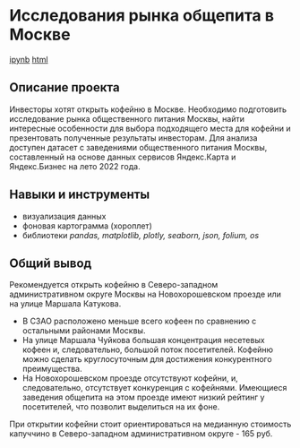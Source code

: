 # Исследования рынка общепита в Москве
[ipynb](https://github.com/snn34/Portfolio/blob/main/Visual%20Analysis/Visual_IPYNB.ipynb "Открыть проект в формате jupiter notebook") [html](https://github.com/snn34/Portfolio/raw/main/Visual%20Analysis/Visual_HTML.html "Необходимо скачать эту ссылку на html-файл через функцию браузера 'Сохранить ссылку как...'")
## Описание проекта
Инвесторы хотят открыть кофейню в Москве. Необходимо подготовить исследование рынка общественного питания Москвы, найти интересные особенности для выбора подходящего места для кофейни и презентовать полученные результаты инвесторам. Для анализа доступен датасет с заведениями общественного питания Москвы, составленный на основе данных сервисов Яндекс.Карта и Яндекс.Бизнес на лето 2022 года.

## Навыки и инструменты
- визуализация данных
- фоновая картограмма (хороплет)
- библиотеки *pandas, matplotlib, plotly, seaborn, json, folium, os*

## Общий вывод
Рекомендуется открыть кофейню в Северо-западном административном округе Москвы на Новохорошевском проезде или на улице Маршала Катукова.
- В СЗАО расположено меньше всего кофеен по сравнению с остальными районами Москвы.
- На улице Маршала Чуйкова большая концентрация несетевых кофеен и, следовательно, большой поток посетителей. Кофейню можно сделать круглосуточным для достижения конкурентного преимущества.
- На Новохорошевском проезде отсутствуют кофейни, и, следовательно, отсутствует конкуренция с кофейнями. Имеющиеся заведения общепита на этом проезде имеют низкий рейтинг у посетителей, что позволит выделиться на их фоне.

При открытии кофейни стоит ориентироваться на медианную стоимость капуччино в Северо-западном административном округе - 165 руб.
